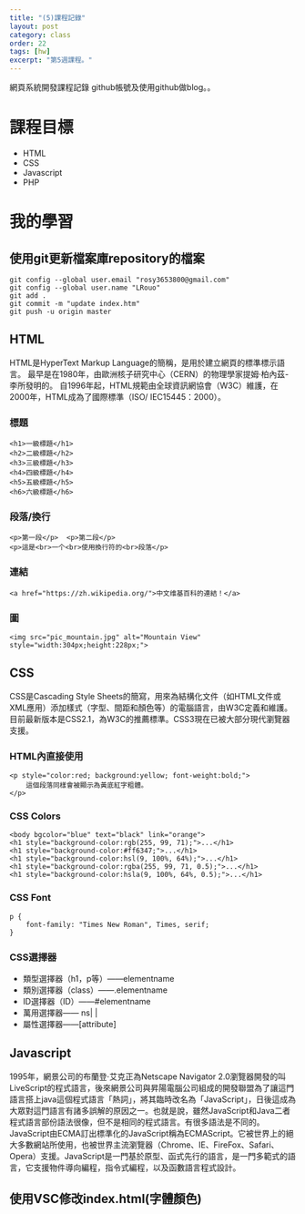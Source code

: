```yaml
---
title: "(5)課程記錄"
layout: post
category: class
order: 22
tags: [hw]
excerpt: "第5週課程。"
---
```

網頁系統開發課程記錄
github帳號及使用github做blog。。

# 課程目標
- HTML
- CSS
- Javascript
- PHP

# 我的學習

## 使用git更新檔案庫repository的檔案
```
git config --global user.email "rosy3653800@gmail.com"
git config --global user.name "LRouo"
git add .
git commit -m "update index.htm"
git push -u origin master
```

## HTML
HTML是HyperText Markup Language的簡稱，是用於建立網頁的標準標示語言。 最早是在1980年，由歐洲核子研究中心（CERN）的物理學家提姆·柏內茲-李所發明的。 自1996年起，HTML規範由全球資訊網協會（W3C）維護，在2000年，HTML成為了國際標準（ISO/ IEC15445：2000）。
### 標題
```
<h1>一級標題</h1>
<h2>二級標題</h2>
<h3>三級標題</h3>
<h4>四級標題</h4>
<h5>五級標題</h5>
<h6>六級標題</h6>
```
### 段落/換行
```
<p>第一段</p>  <p>第二段</p>
<p>這是<br>一个<br>使用換行符的<br>段落</p>
```
### 連結
```
<a href="https://zh.wikipedia.org/">中文维基百科的連結！</a>
```
### 圖
```
<img src="pic_mountain.jpg" alt="Mountain View" style="width:304px;height:228px;">
```

## CSS
CSS是Cascading Style Sheets的簡寫，用來為結構化文件（如HTML文件或XML應用）添加樣式（字型、間距和顏色等）的電腦語言，由W3C定義和維護。目前最新版本是CSS2.1，為W3C的推薦標準。CSS3現在已被大部分現代瀏覽器支援。
### HTML內直接使用
```
<p style="color:red; background:yellow; font-weight:bold;">
    這個段落同樣會被顯示為黃底紅字粗體。
</p>
```
### CSS Colors
```
<body bgcolor="blue" text="black" link="orange">
<h1 style="background-color:rgb(255, 99, 71);">...</h1>
<h1 style="background-color:#ff6347;">...</h1>
<h1 style="background-color:hsl(9, 100%, 64%);">...</h1>
<h1 style="background-color:rgba(255, 99, 71, 0.5);">...</h1>
<h1 style="background-color:hsla(9, 100%, 64%, 0.5);">...</h1>
```
### CSS Font
```
p {
    font-family: "Times New Roman", Times, serif;
}
```
### CSS選擇器
- 類型選擇器（h1，p等）——elementname
- 類別選擇器（class）——.elementname
- ID選擇器（ID）——#elementname
- 萬用選擇器—— ns| |
- 屬性選擇器——[attribute]

## Javascript
1995年，網景公司的布蘭登·艾克正為Netscape Navigator 2.0瀏覽器開發的叫LiveScript的程式語言，後來網景公司與昇陽電腦公司組成的開發聯盟為了讓這門語言搭上java這個程式語言「熱詞」，將其臨時改名為「JavaScript」，日後這成為大眾對這門語言有諸多誤解的原因之一。也就是說，雖然JavaScript和Java二者程式語言部份語法很像，但不是相同的程式語言。有很多語法是不同的。 JavaScript由ECMA訂出標準化的JavaScript稱為ECMAScript。它被世界上的絕大多數網站所使用，也被世界主流瀏覽器（Chrome、IE、FireFox、Safari、Opera）支援。JavaScript是一門基於原型、函式先行的語言，是一門多範式的語言，它支援物件導向編程，指令式編程，以及函數語言程式設計。

## 使用VSC修改index.html(字體顏色)
```html

```

[1]: https://github.com/        "GitHub"
[2]: https://pages.github.com/  "GitHub Pages"
[3]: https://jekyllrb.com/      "Jekyll"
[4]: http://markdown.tw         "Markdown文件"
[5]: http://dillinger.io/       "Dillinger"
